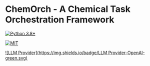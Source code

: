 # ChemOrch - A Chemical Task Orchestration Framework
[![Python 3.8+](https://img.shields.io/badge/Python-3.8+-blue.svg)](https://www.python.org/)

[![MIT](https://img.shields.io/badge/License-MIT-green.svg)](https://opensource.org/license/mit)

[![LLM Provider](https://img.shields.io/badge/LLM Provider-OpenAI-green.svg)](https://openai.com/)

